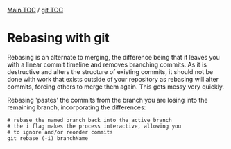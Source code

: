 [Main TOC](../README.md) / [git TOC](./git-TOC.md)
# Rebasing with git
Rebasing is an alternate to merging, the difference being that it leaves you with a linear commit timeline and removes branching commits. As it is destructive and alters the structure of existing commits, it should not be done with work that exists outside of your repository as rebasing will alter commits, forcing others to merge them again. This gets messy very quickly.

Rebasing 'pastes' the commits from the branch you are losing into the remaining branch, incorporating the differences:
```
# rebase the named branch back into the active branch
# the i flag makes the process interactive, allowing you
# to ignore and/or reorder commits
git rebase (-i) branchName
```